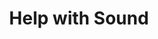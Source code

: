 ---
title: 'Help with Sound'
redirect_to:
  - 'https://discuss.pencil2d.org/t/help-with-sound/1241'
---